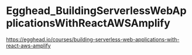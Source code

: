 # Egghead_BuildingServerlessWebApplicationsWithReactAWSAmplify
https://egghead.io/courses/building-serverless-web-applications-with-react-aws-amplify
